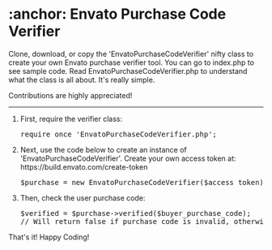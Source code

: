 <h1>:anchor: Envato Purchase Code Verifier</h1>
<p>
	Clone, download, or copy the 'EnvatoPurchaseCodeVerifier' nifty class to create your own Envato purchase verifier tool. You can go to index.php to see sample code. Read EnvatoPurchaseCodeVerifier.php to understand what the class is all about. It's really simple. 
</p>
<p>
	Contributions are highly appreciated! 
</p>
<hr>
<ol>
<li>First, require the verifier class: 
<pre>
require_once 'EnvatoPurchaseCodeVerifier.php';
</pre>
</li>
	
<li>Next, use the code below to create an instance of 'EnvatoPurchaseCodeVerifier'. Create your own access token at: https://build.envato.com/create-token 
<pre>
$purchase = new EnvatoPurchaseCodeVerifier($access_token);
</pre>
</li>	
<li>
Then, check the user purchase code:
<pre>
$verified = $purchase->verified($buyer_purchase_code);
// Will return false if purchase code is invalid, otherwise the purchase data.
</pre>
</li>
</ol>
<p>That's it! Happy Coding!</p>
